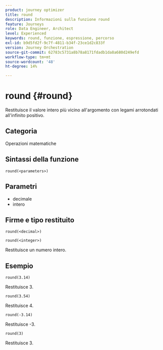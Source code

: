 ```yaml
---
product: journey optimizer
title: round
description: Informazioni sulla funzione round
feature: Journeys
role: Data Engineer, Architect
level: Experienced
keywords: round, funzione, espressione, percorso
exl-id: b9d5fd2f-9c7f-4811-b34f-23ce1d2c833f
version: Journey Orchestration
source-git-commit: 62783c5731a8b78a8171fdadb1da8a680d249efd
workflow-type: tm+mt
source-wordcount: '48'
ht-degree: 14%

---
```


# round {#round}

Restituisce il valore intero più vicino all&#39;argomento con legami arrotondati all&#39;infinito positivo.

## Categoria

Operazioni matematiche

## Sintassi della funzione

`round(<parameters>)`

## Parametri

* decimale
* intero

## Firme e tipo restituito

`round(<decimal>)`

`round(<integer>)`

Restituisce un numero intero.

## Esempio

`round(3.14)`

Restituisce 3.

`round(3.54)`

Restituisce 4.

`round(-3.14)`

Restituisce -3.

`round(3)`

Restituisce 3.
